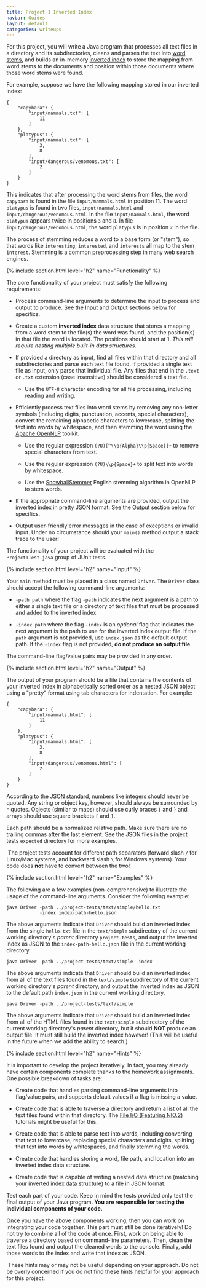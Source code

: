 ```yaml
---
title: Project 1 Inverted Index
navbar: Guides
layout: default
categories: writeups
---
```


For this project, you will write a Java program that processes all text files in a directory and its subdirectories, cleans and parses the text into [word stems](https://en.wikipedia.org/wiki/Stemming), and builds an in-memory [inverted index](https://en.wikipedia.org/wiki/Inverted_index) to store the mapping from word stems to the documents and position within those documents where those word stems were found.

For example, suppose we have the following mapping stored in our inverted index:

```
{
	"capybara": {
		"input/mammals.txt": [
			11
		]
	},
	"platypus": {
		"input/mammals.txt": [
			3,
			8
		],
		"input/dangerous/venomous.txt": [
			2
		]
	}
}
```

This indicates that after processing the word stems from files, the word `capybara` is found in the file `input/mammals.html` in position 11. The word `platypus` is found in two files, `input/mammals.html` and `input/dangerous/venomous.html`. In the file `input/mammals.html`, the word `platypus` appears twice in positions `3` and `8`. In file `input/dangerous/venomous.html`, the word `platypus` is in position `2` in the file.

The process of stemming reduces a word to a base form (or "stem"), so that words like `interesting`, `interested`, and `interests` all map to the stem `interest`. Stemming is a common preprocessing step in many web search engines.

{% include section.html level="h2" name="Functionality" %}

The core functionality of your project must satisfy the following requirements:

  - Process command-line arguments to determine the input to process and output to produce. See the [Input](#input) and [Output](#output) sections below for specifics.

  - Create a custom **inverted index** data structure that stores a mapping from a word stem to the file(s) the word was found, and the position(s) in that file the word is located. The positions should start at 1. *This will require nesting multiple built-in data structures.*

  - If provided a directory as input, find all files within that directory and all subdirectories and parse each text file found.  If provided a single text file as input, only parse that individual file. Any files that end in the `.text` or `.txt` extension (case insensitive) should be considered a text file.

      - Use the `UTF-8` character encoding for all file processing, including reading and writing.


  - Efficiently process text files into word stems by removing any non-letter symbols (including digits, punctuation, accents, special characters), convert the remaining alphabetic characters to lowercase, splitting the text into words by whitespace, and then stemming the word using the [Apache OpenNLP](http://opennlp.apache.org/) toolkit.

      - Use the regular expression `(?U)[^\\p{Alpha}\\p{Space}]+` to remove special characters from text.

      - Use the regular expression `(?U)\\p{Space}+` to split text into words by whitespace.

      - Use the [SnowballStemmer](http://opennlp.apache.org/docs/1.9.0/apidocs/opennlp-tools/opennlp/tools/stemmer/snowball/SnowballStemmer.html) English stemming algorithm in OpenNLP to stem words.


  -  If the appropriate command-line arguments are provided, output the inverted index in pretty [JSON](https://en.wikipedia.org/wiki/JSON) format. See the [Output](#output) section below for specifics.

  - Output user-friendly error messages in the case of exceptions or invalid input. Under no circumstance should your `main()` method output a stack trace to the user!

The functionality of your project will be evaluated with the `Project1Test.java` group of JUnit tests.

{% include section.html level="h2" name="Input" %}

Your `main` method must be placed in a class named `Driver`. The `Driver` class should accept the following command-line arguments:

  - `-path path` where the flag `-path` indicates the next argument is a path to either a single text file or a directory of text files that must be processed and added to the inverted index

  - `-index path` where the flag `-index` is an *optional* flag that indicates the next argument is the path to use for the inverted index output file. If the `path` argument is not provided, use `index.json` as the default output path. If the `-index` flag is not provided, <strong>do not produce an output file</strong>.

The command-line flag/value pairs may be provided in any order.

{% include section.html level="h2" name="Output" %}

The output of your program should be a file that contains the contents of your inverted index in alphabetically sorted order as a nested JSON object using a "pretty" format using tab characters for indentation. For example:

```
{
	"capybara": {
		"input/mammals.html": [
			11
		]
	},
	"platypus": {
		"input/mammals.html": [
			3,
			8
		],
		"input/dangerous/venomous.html": [
			2
		]
	}
}
```

According to the [JSON standard](http://json.org/), numbers like integers should never be quoted. Any string or object key, however, should always be surrounded by `"` quotes. Objects (similar to maps) should use curly braces `{` and `}` and arrays should use square brackets `[` and `]`.

Each path should be a normalized relative path. Make sure there are no trailing commas after the last element. See the JSON files in the project tests `expected` directory for more examples.

<article class="message is-info">
  <div class="message-body">
    <i class="fas fa-info-circle"></i>&nbsp;The project tests account for different path separators (forward slash <code>/</code> for Linux/Mac systems, and backward slash <code>\</code> for Windows systems). Your code does <strong>not</strong> have to convert between the two!
  </div>
</article>

{% include section.html level="h2" name="Examples" %}

The following are a few examples (non-comprehensive) to illustrate the usage of the command-line arguments. Consider the following example:

```
java Driver -path ../project-tests/text/simple/hello.txt
            -index index-path-hello.json
```

The above arguments indicate that `Driver` should build an inverted index from the single `hello.txt` file in the `text/simple` subdirectory of the current working directory's *parent* directory `project-tests`, and output the inverted index as JSON to the `index-path-hello.json` file in the current working directory.

```
java Driver -path ../project-tests/text/simple -index
```

The above arguments indicate that `Driver` should build an inverted index from all of the text files found in the `text/simple` subdirectory of the current working directory's *parent* directory, and output the inverted index as JSON to the default path `index.json` in the current working directory.

```
java Driver -path ../project-tests/text/simple
```

The above arguments indicate that `Driver` should build an inverted index from all of the HTML files found in the `text/simple` subdirectory of the current working directory's *parent* directory, but it should **NOT** produce an output file. It must still build the inverted index however! (This will be useful in the future when we add the ability to search.)

{% include section.html level="h2" name="Hints" %}

It is important to develop the project iteratively. In fact, you may already have certain components complete thanks to the homework assignments. One possible breakdown of tasks are:

  - Create code that handles parsing command-line arguments into flag/value pairs, and supports default values if a flag is missing a value.

  - Create code that is able to traverse a directory and return a list of all the text files found within that directory. The [File I/O (Featuring NIO.2)](https://docs.oracle.com/javase/tutorial/essential/io/fileio.html) tutorials might be useful for this.

  - Create code that is able to parse text into words, including converting that text to lowercase, replacing special characters and digits, splitting that text into words by whitespaces, and finally stemming the words.

  - Create code that handles storing a word, file path, and location into an inverted index data structure.

  - Create code that is capable of writing a nested data structure (matching your inverted index data structure) to a file in JSON format.

Test each part of your code. Keep in mind the tests provided only test the final output of your Java program. **You are responsible for testing the individual components of your code.**

Once you have the above components working, then you can work on integrating your code together. This part must still be done iteratively! Do not try to combine all of the code at once. First, work on being able to traverse a directory based on command-line parameters. Then, clean the text files found and output the cleaned words to the console. Finally, add those words to the index and write that index as JSON.

<article class="message is-info">
  <div class="message-body">
    <i class="fas fa-info-circle"></i>&nbsp;These hints may or may not be useful depending on your approach. Do not be overly concerned if you do not find these hints helpful for your approach for this project.
  </div>
</article>
